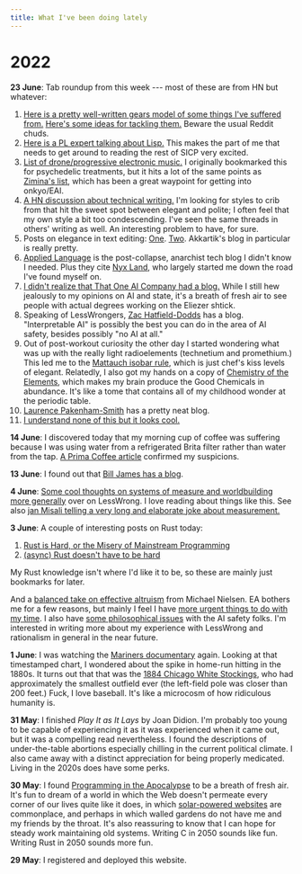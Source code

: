 ```yaml
---
title: What I've been doing lately
---
```


# 2022

**23 June**: Tab roundup from this week --- most of these are from HN but whatever:

1. [Here is a pretty well-written gears model of some things I've suffered from.](https://old.reddit.com/r/getdisciplined/comments/1zyiob/literally_too_lazy_to_live_part_2/) [Here's some ideas for tackling them.](https://www.reddit.com/r/ResponsibleRecovery/comments/e6mjk3/a_summary_of_recovery_activities/) Beware the usual Reddit chuds.
2. [Here is a PL expert talking about Lisp.](https://eli.thegreenplace.net/) This makes the part of me that needs to get around to reading the rest of SICP very excited.
3. [List of drone/progressive electronic music.](https://rateyourmusic.com/list/Phimister/music_that_can_swallow_all_misery_whole__drone/) I originally bookmarked this for psychedelic treatments, but it hits a lot of the same points as [Zimina's list](https://rateyourmusic.com/list/Lamuya/ambient-and-atmospheric-recommendations/), which has been a great waypoint for getting into onkyo/EAI.
4. [A HN discussion about technical writing.](https://news.ycombinator.com/item?id=31630915) I'm looking for styles to crib from that hit the sweet spot between elegant and polite; I often feel that my own style a bit too condescending. I've seen the same threads in others' writing as well. An interesting problem to have, for sure.
5. Posts on elegance in text editing: [One](http://akkartik.name/lines.html). [Two](https://texteditors.org/cgi-bin/wiki.pl?Twee_Editors). Akkartik's blog in particular is really pretty.
6. [Applied Language](https://applied-langua.ge/posts/) is the post-collapse, anarchist tech blog I didn't know I needed. Plus they cite [Nyx Land](https://nyxus.xyz/), who largely started me down the road I've found myself on.
7. [I didn't realize that That One AI Company had a blog.](https://openai.com/blog/) While I still hew jealously to my opinions on AI and state, it's a breath of fresh air to see people with actual degrees working on the Eliezer shtick.
8. Speaking of LessWrongers, [Zac Hatfield-Dodds](http://zhd.dev/) has a blog. "Interpretable AI" is possibly the best you can do in the area of AI safety, besides possibly "no AI at all."
9. Out of post-workout curiosity the other day I started wondering what was up with the really light radioelements (technetium and promethium.) This led me to the [Mattauch isobar rule](https://en.wikipedia.org/wiki/Mattauch_isobar_rule), which is just chef's kiss levels of elegant. Relatedly, I also got my hands on a copy of [Chemistry of the Elements](https://www.sciencedirect.com/book/9780750633659/chemistry-of-the-elements), which makes my brain produce the Good Chemicals in abundance. It's like a tome that contains all of my childhood wonder at the periodic table.
10. [Laurence Pakenham-Smith](https://sourceless.org/posts/relearning-to-learn.html) has a pretty neat blog.
11. [I understand none of this but it looks cool.](https://theoryof.predictable.software/articles/a-closer-look-at-cvss-scores/)

**14 June**: I discovered today that my morning cup of coffee was suffering because I was using water from a refrigerated Brita filter rather than water from the tap. [A Prima Coffee article](https://prima-coffee.com/blog/article/experimenting-bonavita-brewing-temperatures/30961) confirmed my suspicions.

**13 June**: I found out that [Bill James has a blog](https://www.billjamesonline.com/_putting_synthetic_statcast_numbers_on_top_minor_league_sluggers/).

**4 June**: [Some cool thoughts on systems of measure and worldbuilding more generally](https://www.lesswrong.com/posts/YgvAXTnaapknGhPvt/the-burden-of-worldbuilding) over on LessWrong. I love reading about things like this. See also [jan Misali telling a very long and elaborate joke about measurement.](https://www.youtube.com/watch?v=KmfdeWd0RMk)

**3 June**: A couple of interesting posts on Rust today:

1. [Rust is Hard, or the Misery of Mainstream Programming](https://hirrolot.github.io/posts/rust-is-hard-or-the-misery-of-mainstream-programming.html)
2. [(async) Rust doesn't have to be hard](https://itsallaboutthebit.com/async-simple/)

My Rust knowledge isn't where I'd like it to be, so these are mainly just bookmarks for later.

And a [balanced take on effective altruism](https://michaelnotebook.com/eanotes/) from Michael Nielsen. EA bothers me for a few reasons, but mainly I feel I have [more urgent things to do with my time](/posts/weapon/). I also have [some philosophical issues](https://www.reddit.com/r/transtrans/comments/v057uf/what_do_you_people_think/ib30u9t/) with the AI safety folks. I'm interested in writing more about my experience with LessWrong and rationalism in general in the near future.


**1 June**: I was watching the [Mariners documentary](https://youtu.be/e6AI_FJWZPY?t=538) again. Looking at that timestamped chart, I wondered about the spike in home-run hitting in the 1880s. It turns out that that was the [1884 Chicago White Stockings](https://tht.fangraphs.com/lessons-from-lakefront-park-1884/), who had approximately the smallest outfield ever (the left-field pole was closer than 200 feet.) Fuck, I love baseball. It's like a microcosm of how ridiculous humanity is.

**31 May**: I finished *Play It as It Lays* by Joan Didion. I'm probably too young to be capable of experiencing it as it was experienced when it came out, but it was a compelling read nevertheless. I found the descriptions of under-the-table abortions especially chilling in the current political climate. I also came away with a distinct appreciation for being properly medicated. Living in the 2020s does have some perks.

**30 May**: I found [Programming in the Apocalypse](https://matduggan.com/programming-in-the/) to be a breath of fresh air. It's fun to dream of a world in which the Web doesn't permeate every corner of our lives quite like it does, in which [solar-powered websites](https://solar.lowtechmagazine.com/about.html) are commonplace, and perhaps in which walled gardens do not have me and my friends by the throat. It's also reassuring to know that I can hope for steady work maintaining old systems. Writing C in 2050 sounds like fun. Writing Rust in 2050 sounds more fun.

**29 May**: I registered and deployed this website.


